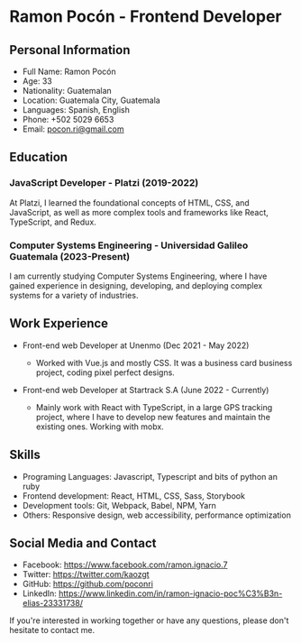 # Ramon Pocón - Frontend Developer

## Personal Information
- Full Name: Ramon Pocón
- Age: 33
- Nationality: Guatemalan
- Location: Guatemala City, Guatemala
- Languages: Spanish, English
- Phone: +502 5029 6653
- Email: pocon.ri@gmail.com

## Education
### JavaScript Developer - Platzi (2019-2022)
At Platzi, I learned the foundational concepts of HTML, CSS, and JavaScript, as well as more complex tools and frameworks like React, TypeScript, and Redux.

### Computer Systems Engineering - Universidad Galileo Guatemala (2023-Present)
I am currently studying Computer Systems Engineering, where I have gained experience in designing, developing, and deploying complex systems for a variety of industries.

## Work Experience
- Front-end web Developer at Unenmo (Dec 2021 - May 2022)
  - Worked with Vue.js and mostly CSS. It was a business card business project, coding pixel perfect designs.

- Front-end web Developer at Startrack S.A (June 2022 - Currently)
  - Mainly work with React with TypeScript, in a large GPS tracking project, where I have to develop new features and maintain the existing ones. Working with mobx.


## Skills
- Programing Languages: Javascript, Typescript and bits of python an ruby
- Frontend development: React, HTML, CSS, Sass, Storybook
- Development tools: Git, Webpack, Babel, NPM, Yarn
- Others: Responsive design, web accessibility, performance optimization

## Social Media and Contact
- Facebook: https://www.facebook.com/ramon.ignacio.7
- Twitter: https://twitter.com/kaozgt
- GitHub: https://github.com/poconri
- LinkedIn: https://www.linkedin.com/in/ramon-ignacio-poc%C3%B3n-elias-23331738/

If you're interested in working together or have any questions, please don't hesitate to contact me.
